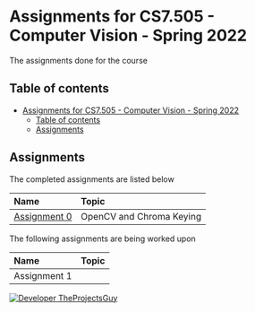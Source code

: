 # Assignments for CS7.505 - Computer Vision - Spring 2022

The assignments done for the course

## Table of contents

- [Assignments for CS7.505 - Computer Vision - Spring 2022](#assignments-for-cs7505---computer-vision---spring-2022)
    - [Table of contents](#table-of-contents)
    - [Assignments](#assignments)

## Assignments

The completed assignments are listed below

| Name | Topic |
| :--- | :--- |
| [Assignment 0](./Assignment%200/README.md) | OpenCV and Chroma Keying |

The following assignments are being worked upon

| Name | Topic |
| :--- | :--- |
| Assignment 1 |  |

[![Developer TheProjectsGuy][dev-shield]][dev-profile-link]

[dev-shield]: https://img.shields.io/badge/Developer-TheProjectsGuy-blue
[dev-profile-link]: https://github.com/TheProjectsGuy
